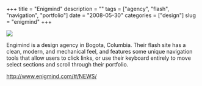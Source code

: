 +++
title = "Enigmind"
description = ""
tags = ["agency", "flash", "navigation", "portfolio"]
date = "2008-05-30"
categories = ["design"]
slug = "enigmind"
+++


 

  <div id="screens-thumbs" class="clearfix">
    <div class="txt-center" id="design-submission"><a href="http://www.enigmind.com/#/NEWS/"><img id='bluga-thumbnail-1282' class='bluga-thumbnail large' src='//media.konigi.com/bluga/
wt483fec10b46a9_0.jpg'/></a></div>  
  </div>   
<p>Engimind is a design agency in Bogota, Columbia. Their flash site has a clean, modern, and mechanical feel, and features some unique navigation tools that allow users to click links, or use their keyboard entirely to move select sections and scroll through their portfolio. </p>
<p><a href="http://www.enigmind.com/#/NEWS/">http://www.enigmind.com/#/NEWS/</a></p>




